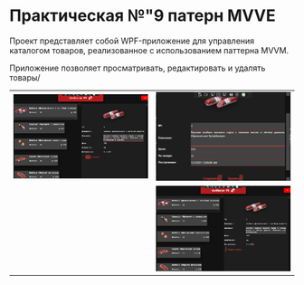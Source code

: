 <h1>Практическая №"9 патерн MVVE</h1>
<p>Проект представляет собой WPF-приложение для управления каталогом товаров, реализованное с использованием паттерна MVVM. </p>
<p>Приложение позволяет просматривать, редактировать и удалять товары/</p>
<table>
 <tr>
  <td>
   <img src="screenshots/1.png">
  </td>
  <td>
   <img src="screenshots/2.png">
  </td>
 </tr>
 <tr>
  <td>
   
  </td>
  <td>
   <img src="screenshots/3.png">
  </td>
 </tr>
</table>
